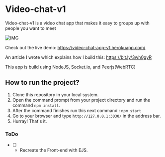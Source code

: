 # Video-chat-v1

Video-chat-v1 is a video chat app that makes it easy to groups up with people you want to meet

![IMG](./video-chat.png)

Check out the live demo: https://video-chat-app-v1.herokuapp.com/

An article I wrote which explains how I build this: https://bit.ly/3wh0gyR

This app is build using NodeJS, Socket.io, and Peerjs(WebRTC)

## How to run the project?

1. Clone this repository in your local system.
2. Open the command prompt from your project directory and run the command `npm install`.
3. After the command finishes run this next command : `npm start`
4. Go to your browser and type `http://127.0.0.1:3030/` in the address bar.
5. Hurray! That's it.

### ToDo

- [ ] - Recreate the Front-end with EJS.


